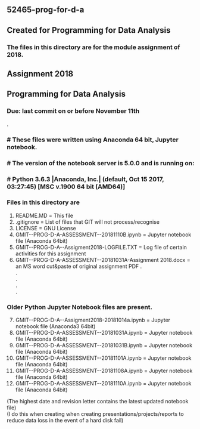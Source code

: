 ## 52465-prog-for-d-a
## Created for Programming for Data Analysis

### The files in this directory are for the module assignment of 2018.

## Assignment 2018
## Programming for Data Analysis
### Due: last commit on or before November 11th
.    
### # These files were written using Anaconda 64 bit, Jupyter notebook.
### # The version of the notebook server is 5.0.0 and is running on:
### # Python 3.6.3 |Anaconda, Inc.| (default, Oct 15 2017, 03:27:45) [MSC v.1900 64 bit (AMD64)]

### Files in this directory are
 1. README.MD                                  = This file
 2. .gitignore                                 = List of files that GIT will not process/recognise
 3. LICENSE                                    = GNU License
 4. GMIT--PROG-D-A-ASSESSMENT--20181110B.ipynb = Jupyter notebook file (Anaconda 64bit) 
 5. GMIT--PROG-D-A--Assigment2018-LOGFILE.TXT 	 = Log file of certain activities for this assignment
 6. GMIT--PROG-D-A-ASSESSMENT--20181031A-Assignment 2018.docx = an MS word cut&paste of original assignment PDF
.   
.   
.   
.   
.      
### Older Python Jupyter Notebook files are present.
 7. GMIT--PROG-D-A--Assigment2018-20181014a.ipynb = Jupyter notebook file (Anaconda3 64bit) 
 8. GMIT--PROG-D-A-ASSESSMENT--20181031A.ipynb = Jupyter notebook file (Anaconda 64bit) 
 9. GMIT--PROG-D-A-ASSESSMENT--20181031B.ipynb = Jupyter notebook file (Anaconda 64bit) 
10. GMIT--PROG-D-A-ASSESSMENT--20181101A.ipynb = Jupyter notebook file (Anaconda 64bit) 
11. GMIT--PROG-D-A-ASSESSMENT--20181108A.ipynb = Jupyter notebook file (Anaconda 64bit) 
12. GMIT--PROG-D-A-ASSESSMENT--20181110A.ipynb = Jupyter notebook file (Anaconda 64bit) 

(The highest date and revision letter contains the latest updated notebook file)   
(I do this when creating when creating presentations/projects/reports to reduce data loss in the event of a hard disk fail)
